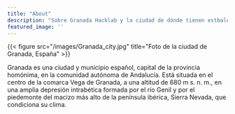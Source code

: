 ```yaml
---
title: "About"
description: "Sobre Granada Hacklab y la ciudad de dónde tienen estbalecida la asociación"
featured_image: ''
---
```

{{< figure src="/images/Granada_city.jpg" title="Foto de la ciudad de Granada, España" >}}

Granada es una ciudad y municipio español, capital de la provincia homónima, en la comunidad autónoma de Andalucía. Está situada en el centro de la comarca Vega de Granada, a una altitud de 680 m s. n. m., en una amplia depresión intrabética formada por el río Genil y por el piedemonte del macizo más alto de la península ibérica, Sierra Nevada, que condiciona su clima.
